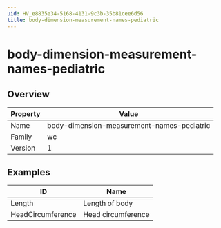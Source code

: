 ```yaml
---
uid: HV_e8835e34-5168-4131-9c3b-35b81cee6d56
title: body-dimension-measurement-names-pediatric
---
```


# body-dimension-measurement-names-pediatric

## Overview

Property|Value
---|--- 
Name|body-dimension-measurement-names-pediatric 
Family|wc 
Version|1

## Examples

ID|Name
---|--- 
Length|Length of body 
HeadCircumference|Head circumference